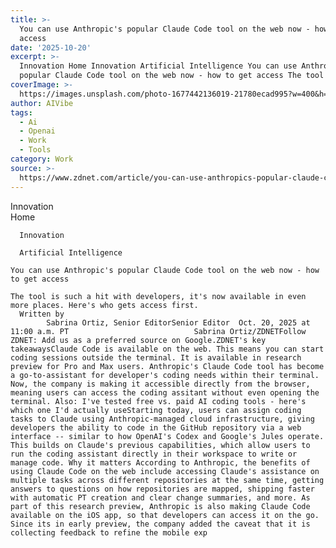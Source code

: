 ```yaml
---
title: >-
  You can use Anthropic's popular Claude Code tool on the web now - how to get
  access
date: '2025-10-20'
excerpt: >-
  Innovation Home Innovation Artificial Intelligence You can use Anthropic's
  popular Claude Code tool on the web now - how to get access The tool is suc...
coverImage: >-
  https://images.unsplash.com/photo-1677442136019-21780ecad995?w=400&h=200&fit=crop&auto=format
author: AIVibe
tags:
  - Ai
  - Openai
  - Work
  - Tools
category: Work
source: >-
  https://www.zdnet.com/article/you-can-use-anthropics-popular-claude-code-tool-on-the-web-now-how-to-get-access/
---
```

Innovation      
      Home
    
      Innovation
    
      Artificial Intelligence
       
    You can use Anthropic's popular Claude Code tool on the web now - how to get access
     
    The tool is such a hit with developers, it's now available in even more places. Here's who gets access first.
      Written by 
            Sabrina Ortiz, Senior EditorSenior Editor  Oct. 20, 2025 at 11:00 a.m. PT                            Sabrina Ortiz/ZDNETFollow ZDNET: Add us as a preferred source on Google.ZDNET's key takeawaysClaude Code is available on the web. This means you can start coding sessions outside the terminal. It is available in research preview for Pro and Max users. Anthropic's Claude Code tool has become a go-to-assistant for developer's coding needs within their terminal. Now, the company is making it accessible directly from the browser, meaning users can access the coding assitant without even opening the terminal. Also: I've tested free vs. paid AI coding tools - here's which one I'd actually useStarting today, users can assign coding tasks to Claude using Anthropic-managed cloud infrastructure, giving developers the ability to code in the GitHub repository via a web interface -- similar to how OpenAI's Codex and Google's Jules operate. This builds on Claude's previous capabilities, which allow users to run the coding assistant directly in their workspace to write or manage code. Why it matters According to Anthropic, the benefits of using Claude Code on the web include accessing Claude's assistance on multiple tasks across different repositories at the same time, getting answers to questions on how repositories are mapped, shipping faster with automatic PT creation and clear change summaries, and more. As part of this research preview, Anthropic is also making Claude Code available on the iOS app, so that developers can access it on the go. Since its in early preview, the company added the caveat that it is collecting feedback to refine the mobile exp

